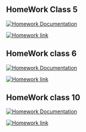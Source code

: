 

## HomeWork Class 5

[![Homework Documentation][Documentation]](class_5_homework/home_work_documentation.md)

[![Homework link][Homelink]](class_5_homework/)

## HomeWork class 6

[![Homework Documentation][Documentation]](class_6_homework/home_work_documentation.md)

[![Homework link][Homelink]](class_6_homework/)


## HomeWork class 10

[![Homework Documentation][Documentation]](class_10_homework/home_work_documentation.md)

[![Homework link][Homelink]](class_10_homework/)

[Documentation]: https://img.shields.io/badge/Homework%20Documentaion-readme-lightgrey
[Homelink]: https://img.shields.io/badge/Homework%20link-folder%20location-red